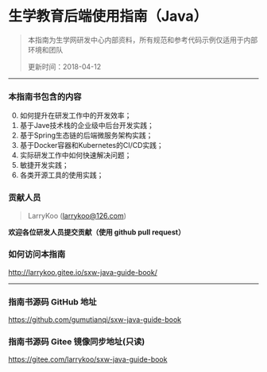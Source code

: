 # 生学教育后端使用指南（Java）

> 本指南为生学网研发中心内部资料，所有规范和参考代码示例仅适用于内部环境和团队
>
> 更新时间：2018-04-12

---

### 本指南书包含的内容

0. 如何提升在研发工作中的开发效率；
0. 基于Jave技术栈的企业级中后台开发实践；
0. 基于Spring生态链的后端微服务架构实践；
0. 基于Docker容器和Kubernetes的CI/CD实践；
0. 实际研发工作中如何快速解决问题；
0. 敏捷开发实践；
0. 各类开源工具的使用实践；


### 贡献人员

> LarryKoo (larrykoo@126.com)
> 

**欢迎各位研发人员提交贡献（使用 github pull request）**

### 如何访问本指南

http://larrykoo.gitee.io/sxw-java-guide-book/

---

### 指南书源码 GitHub 地址

https://github.com/gumutianqi/sxw-java-guide-book

### 指南书源码 Gitee 镜像同步地址(只读)

https://gitee.com/larrykoo/sxw-java-guide-book
